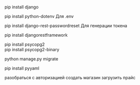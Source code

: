 
pip install django

pip install python-dotenv  Для .env

pip install django-rest-passwordreset  Для генерации токена  

pip install djangorestframework  

pip install psycopg2      
pip install psycopg2-binary  

python manage.py migrate

pip install pyyaml

разобраться с авторизацией
создать магазин
загрузить прайс


